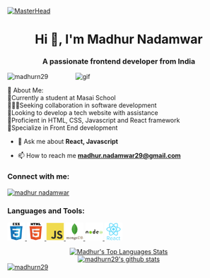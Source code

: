 [![MasterHead](https://www.careerguide.com/career/wp-content/uploads/2020/03/giphy-7.gif)](https://madhurn29.github.io/)
<h1 align="center">Hi 👋, I'm Madhur Nadamwar</h1>
<h3 align="center">A passionate frontend developer from India</h3>
<a href="#"><img align="right" width="350px" src="https://r7q6w9z6.rocketcdn.me/career/wp-content/uploads/2020/03/hello.gif" alt="gif" /></a>

<p align="left"> <img src="https://komarev.com/ghpvc/?username=madhurn29&label=Profile%20views&color=0e75b6&style=flat" alt="madhurn29" /> </p>

💫 About Me:
<br/>
🔭Currently a student at Masai School<br>🧑‍🤝‍🧑Seeking collaboration in software development<br>💛Looking to develop a tech website with assistance<br>🌱Proficient in HTML, CSS, Javascript and React framework <br>💭Specialize in Front End development


- 💬 Ask me about **React, Javascript**

- 📫 How to reach me **madhur.nadamwar29@gmail.com**

<h3 align="left">Connect with me:</h3>
<p align="left">
<a href="https://www.linkedin.com/in/madhur-nadamwar" target="blank"><img align="center" src="https://raw.githubusercontent.com/rahuldkjain/github-profile-readme-generator/master/src/images/icons/Social/linked-in-alt.svg" alt="madhur nadamwar" height="30" width="40" /></a>
</p>

<h3 align="left">Languages and Tools:</h3>
<p align="left"> <a href="https://www.w3schools.com/css/" target="_blank" rel="noreferrer"> <img src="https://raw.githubusercontent.com/devicons/devicon/master/icons/css3/css3-original-wordmark.svg" alt="css3" width="40" height="40"/> </a> <a href="https://www.w3.org/html/" target="_blank" rel="noreferrer"> <img src="https://raw.githubusercontent.com/devicons/devicon/master/icons/html5/html5-original-wordmark.svg" alt="html5" width="40" height="40"/> </a> <a href="https://developer.mozilla.org/en-US/docs/Web/JavaScript" target="_blank" rel="noreferrer"> <img src="https://raw.githubusercontent.com/devicons/devicon/master/icons/javascript/javascript-original.svg" alt="javascript" width="40" height="40"/> </a> <a href="https://www.mongodb.com/" target="_blank" rel="noreferrer"> <img src="https://raw.githubusercontent.com/devicons/devicon/master/icons/mongodb/mongodb-original-wordmark.svg" alt="mongodb" width="40" height="40"/> </a> <a href="https://nodejs.org" target="_blank" rel="noreferrer"> <img src="https://raw.githubusercontent.com/devicons/devicon/master/icons/nodejs/nodejs-original-wordmark.svg" alt="nodejs" width="40" height="40"/> </a> <a href="https://reactjs.org/" target="_blank" rel="noreferrer"> <img src="https://raw.githubusercontent.com/devicons/devicon/master/icons/react/react-original-wordmark.svg" alt="react" width="40" height="40"/> </a> </p>


<div display="flex" align="center">
  <a href="#">
    <img alt="Madhur's Top Languages Stats"  src="https://github-readme-stats.vercel.app/api/top-langs/?username=madhurn29&hide=smalltalk&theme=algolia&layout=compact" width="400"  />
  </a>
</div>
<div display="flex" align="center">
  <a href="https://github.com/madhurn29?tab=repositories">
      <img width="400"   alt="madhurn29's github stats" 
           src="https://github-readme-stats.vercel.app/api?username=madhurn29&show_icons=true&theme=algolia&count_private=true" />
  </a>
</div>
 <div  align="center" style="display: flex; justify-content:"left" >
  <a href="#">
    <img  align="center" src="https://github-readme-streak-stats.herokuapp.com/?user=madhurn29&hide=smalltalk&theme=algolia&layout=compact" alt="madhurn29" />
  </a>
  </div>


